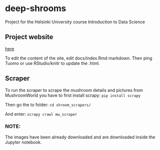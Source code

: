 # deep-shrooms
Project for the Helsinki University course Introduction to Data Science

## Project website

[here](https://tuomonieminen.github.io/deep-shrooms)

To edit the content of the site, edit docs/index.Rmd markdown. Then ping Tuomo or use RStudio/knitr to update the .html.

## Scraper

To run the scraper to scrape the mushroom details and pictures from MushroomWorld you have to first install scrapy: `pip install scrapy`

Then go the to folder: `cd shroom_scrapers/`

And enter: `scrapy crawl mw_scraper`

### NOTE:

The images have been already downloaded and are downloaded inside the Jupyter notebook.
